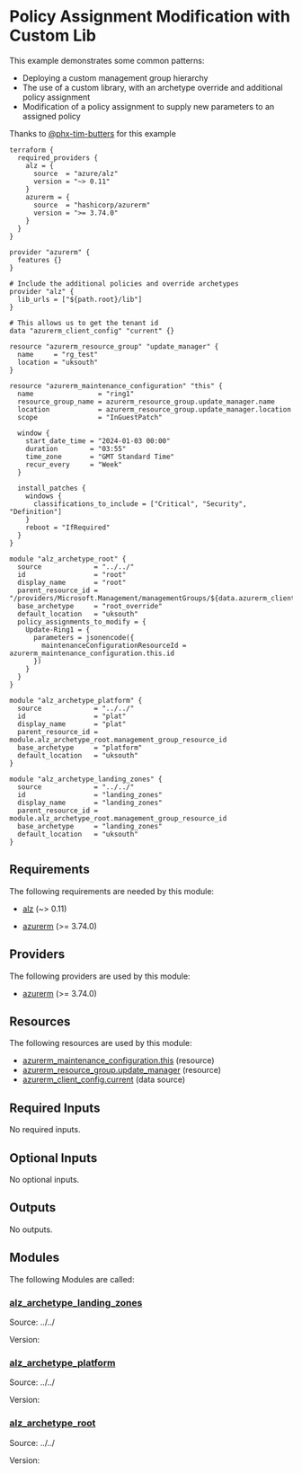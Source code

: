 <!-- BEGIN_TF_DOCS -->
# Policy Assignment Modification with Custom Lib

This example demonstrates some common patterns:

- Deploying a custom management group hierarchy
- The use of a custom library, with an archetype override and additional policy assignment
- Modification of a policy assignment to supply new parameters to an assigned policy

Thanks to [@phx-tim-butters](https://github.com/phx-tim-butters) for this example

```hcl
terraform {
  required_providers {
    alz = {
      source  = "azure/alz"
      version = "~> 0.11"
    }
    azurerm = {
      source  = "hashicorp/azurerm"
      version = ">= 3.74.0"
    }
  }
}

provider "azurerm" {
  features {}
}

# Include the additional policies and override archetypes
provider "alz" {
  lib_urls = ["${path.root}/lib"]
}

# This allows us to get the tenant id
data "azurerm_client_config" "current" {}

resource "azurerm_resource_group" "update_manager" {
  name     = "rg_test"
  location = "uksouth"
}

resource "azurerm_maintenance_configuration" "this" {
  name                = "ring1"
  resource_group_name = azurerm_resource_group.update_manager.name
  location            = azurerm_resource_group.update_manager.location
  scope               = "InGuestPatch"

  window {
    start_date_time = "2024-01-03 00:00"
    duration        = "03:55"
    time_zone       = "GMT Standard Time"
    recur_every     = "Week"
  }

  install_patches {
    windows {
      classifications_to_include = ["Critical", "Security", "Definition"]
    }
    reboot = "IfRequired"
  }
}

module "alz_archetype_root" {
  source             = "../../"
  id                 = "root"
  display_name       = "root"
  parent_resource_id = "/providers/Microsoft.Management/managementGroups/${data.azurerm_client_config.current.tenant_id}"
  base_archetype     = "root_override"
  default_location   = "uksouth"
  policy_assignments_to_modify = {
    Update-Ring1 = {
      parameters = jsonencode({
        maintenanceConfigurationResourceId = azurerm_maintenance_configuration.this.id
      })
    }
  }
}

module "alz_archetype_platform" {
  source             = "../../"
  id                 = "plat"
  display_name       = "plat"
  parent_resource_id = module.alz_archetype_root.management_group_resource_id
  base_archetype     = "platform"
  default_location   = "uksouth"
}

module "alz_archetype_landing_zones" {
  source             = "../../"
  id                 = "landing_zones"
  display_name       = "landing_zones"
  parent_resource_id = module.alz_archetype_root.management_group_resource_id
  base_archetype     = "landing_zones"
  default_location   = "uksouth"
}
```

<!-- markdownlint-disable MD033 -->
## Requirements

The following requirements are needed by this module:

- <a name="requirement_alz"></a> [alz](#requirement\_alz) (~> 0.11)

- <a name="requirement_azurerm"></a> [azurerm](#requirement\_azurerm) (>= 3.74.0)

## Providers

The following providers are used by this module:

- <a name="provider_azurerm"></a> [azurerm](#provider\_azurerm) (>= 3.74.0)

## Resources

The following resources are used by this module:

- [azurerm_maintenance_configuration.this](https://registry.terraform.io/providers/hashicorp/azurerm/latest/docs/resources/maintenance_configuration) (resource)
- [azurerm_resource_group.update_manager](https://registry.terraform.io/providers/hashicorp/azurerm/latest/docs/resources/resource_group) (resource)
- [azurerm_client_config.current](https://registry.terraform.io/providers/hashicorp/azurerm/latest/docs/data-sources/client_config) (data source)

<!-- markdownlint-disable MD013 -->
## Required Inputs

No required inputs.

## Optional Inputs

No optional inputs.

## Outputs

No outputs.

## Modules

The following Modules are called:

### <a name="module_alz_archetype_landing_zones"></a> [alz\_archetype\_landing\_zones](#module\_alz\_archetype\_landing\_zones)

Source: ../../

Version:

### <a name="module_alz_archetype_platform"></a> [alz\_archetype\_platform](#module\_alz\_archetype\_platform)

Source: ../../

Version:

### <a name="module_alz_archetype_root"></a> [alz\_archetype\_root](#module\_alz\_archetype\_root)

Source: ../../

Version:

<!-- END_TF_DOCS -->